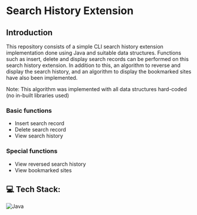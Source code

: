 # Search History Extension 

## Introduction
This repository consists of a simple CLI search history extension implementation done using Java and suitable data structures. 
Functions such as insert, delete and display search records can be performed on this search history extension. In addition to this, an algorithm to reverse and display the search history, and an algorithm to display the bookmarked sites have also been implemented.

Note: This algorithm was implemented with all data structures hard-coded (no in-built libraries used)

### Basic functions
- Insert search record
- Delete search record
- View search history

### Special functions
- View reversed search history
- View bookmarked sites

## 💻 Tech Stack:

![Java](https://img.shields.io/badge/java-%23ED8B00.svg?style=for-the-badge&logo=java&logoColor=white)
